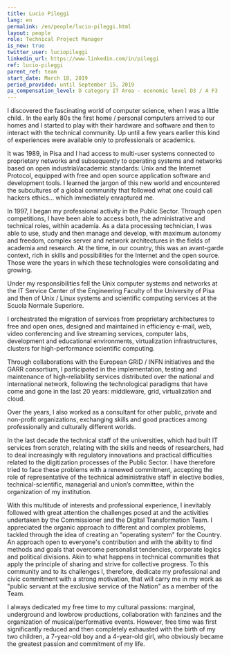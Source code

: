 ```yaml
---
title: Lucio Pileggi
lang: en
permalink: /en/people/lucio-pileggi.html
layout: people
role: Technical Project Manager
is_new: true
twitter_user: luciopileggi
linkedin_url: https://www.linkedin.com/in/pileggi
ref: lucio-pileggi
parent_ref: team
start_date: March 18, 2019
period_provided: until September 15, 2019
pa_compensation_level: D category IT Area - economic level D3 / A F3
---
```

I discovered the fascinating world of computer science, when I was a little child.. In the early 80s the first home / personal computers arrived to our homes and I started to play with their hardware and software and then to interact with the technical community. Up until a few years earlier this kind of experiences were available only to professionals or academics.

It was 1989, in Pisa and I had access to multi-user systems connected to proprietary networks and subsequently to operating systems and networks based on open industrial/academic standards: Unix and the Internet Protocol, equipped with free and open source application software and development tools. I learned the jargon of this new world and encountered the subcultures of a global community that followed what one could call hackers ethics... which immediately enraptured me.

In 1997, I began my professional activity in the Public Sector. Through open competitions, I have been able to access both, the administrative and technical roles, within academia. As a data processing technician, I was able to use, study and then manage and develop, with maximum autonomy and freedom, complex server and network architectures in the fields of academia and research. At the time, in our country, this was an avant-garde context, rich in skills and possibilities for the Internet and the open source. Those were the years in which these technologies were consolidating and growing.

Under my responsibilities fell the Unix computer systems and networks at the IT Service Center of the Engineering Faculty of the University of Pisa and then of Unix / Linux systems and scientific computing services at the Scuola Normale Superiore.

I orchestrated the migration of services from proprietary architectures to free and open ones, designed and maintained in efficiency e-mail, web, video conferencing and live streaming services, computer labs, development and educational environments, virtualization infrastructures, clusters for high-performance scientific computing.

Through collaborations with the European GRID / INFN initiatives and the GARR consortium, I participated in the implementation, testing and maintenance of high-reliability services distributed over the national and international network, following the technological paradigms that have come and gone in the last 20 years: middleware, grid, virtualization and cloud.

Over the years, I also worked as a consultant for other public, private and non-profit organizations, exchanging skills and good practices among professionally and culturally different worlds.

In the last decade the technical staff of the universities, which had built IT services from scratch, relating with the skills and needs of researchers, had to deal increasingly with regulatory innovations and practical difficulties related to the digitization processes of the Public Sector. I have therefore tried to face these problems with a renewed commitment, accepting the role of representative of the technical administrative staff in elective bodies, technical-scientific, managerial and union’s committee, within the organization of my institution.

With this multitude of interests and professional experience, I inevitably followed with great attention the challenges posed at and the activities undertaken by the Commissioner and the Digital Transformation Team. I appreciated the organic approach to different and complex problems, tackled through the idea of creating an "operating system" for the Country. An approach open to everyone's contribution and with the ability to find methods and goals that overcome personalist tendencies, corporate logics and political divisions. Akin to what happens in technical communities that apply the principle of sharing and strive for collective progress. To this community and to its challenges I, therefore, dedicate my professional and civic commitment with a strong motivation, that will carry me in my work as "public servant at the exclusive service of the Nation" as a member of the Team.

I always dedicated my free time to my cultural passions: marginal, underground and lowbrow productions, collaboration with fanzines and the organization of musical/performative events. However, free time was first significantly reduced and then completely exhausted with the birth of my two children, a 7-year-old boy and a 4-year-old girl, who obviously became the greatest passion and commitment of my life.
